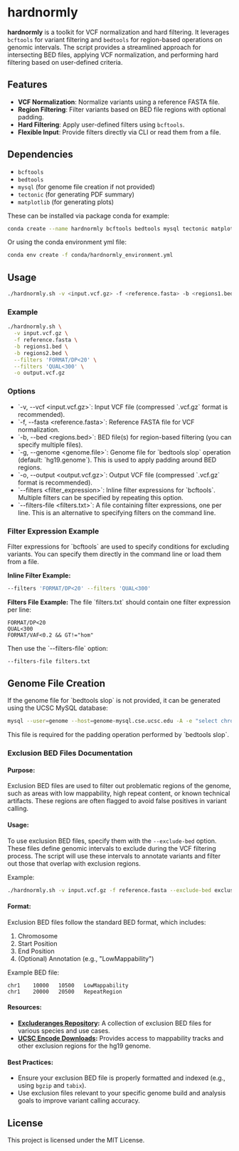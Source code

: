 # hardnormly

**hardnormly** is a toolkit for VCF normalization and hard filtering. It leverages `bcftools` for variant filtering and `bedtools` for region-based operations on genomic intervals. The script provides a streamlined approach for intersecting BED files, applying VCF normalization, and performing hard filtering based on user-defined criteria.

## Features

- **VCF Normalization**: Normalize variants using a reference FASTA file.
- **Region Filtering**: Filter variants based on BED file regions with optional padding.
- **Hard Filtering**: Apply user-defined filters using `bcftools`.
- **Flexible Input**: Provide filters directly via CLI or read them from a file.

## Dependencies

- `bcftools`
- `bedtools`
- `mysql` (for genome file creation if not provided)
- `tectonic` (for generating PDF summary)
- `matplotlib` (for generating plots)

These can be installed via package conda for example:

```bash
conda create --name hardnormly bcftools bedtools mysql tectonic matplotlib
```

Or using the conda environment yml file:

```bash
conda env create -f conda/hardnormly_environment.yml
``` 

## Usage

```bash
./hardnormly.sh -v <input.vcf.gz> -f <reference.fasta> -b <regions1.bed> -b <regions2.bed> -o <output.vcf.gz> [--filters '<filter_expression>'] [--filters-file <filters.txt>]
```

### Example

```bash
./hardnormly.sh \
  -v input.vcf.gz \
  -f reference.fasta \
  -b regions1.bed \
  -b regions2.bed \
  --filters 'FORMAT/DP<20' \
  --filters 'QUAL<300' \
  -o output.vcf.gz
```

### Options

- \`-v, --vcf <input.vcf.gz>\`: Input VCF file (compressed \`.vcf.gz\` format is recommended).
- \`-f, --fasta <reference.fasta>\`: Reference FASTA file for VCF normalization.
- \`-b, --bed <regions.bed>\`: BED file(s) for region-based filtering (you can specify multiple files).
- \`-g, --genome <genome.file>\`: Genome file for \`bedtools slop\` operation (default: \`hg19.genome\`). This is used to apply padding around BED regions.
- \`-o, --output <output.vcf.gz>\`: Output VCF file (compressed \`.vcf.gz\` format is recommended).
- \`--filters <filter_expression>\`: Inline filter expressions for \`bcftools\`. Multiple filters can be specified by repeating this option.
- \`--filters-file <filters.txt>\`: A file containing filter expressions, one per line. This is an alternative to specifying filters on the command line.

### Filter Expression Example

Filter expressions for \`bcftools\` are used to specify conditions for excluding variants. You can specify them directly in the command line or load them from a file.

**Inline Filter Example:**
```bash
--filters 'FORMAT/DP<20' --filters 'QUAL<300'
```

**Filters File Example:**
The file \`filters.txt\` should contain one filter expression per line:
```
FORMAT/DP<20
QUAL<300
FORMAT/VAF<0.2 && GT!="hom"
```

Then use the \`--filters-file\` option:
```bash
--filters-file filters.txt
```

## Genome File Creation

If the genome file for \`bedtools slop\` is not provided, it can be generated using the UCSC MySQL database:
```bash
mysql --user=genome --host=genome-mysql.cse.ucsc.edu -A -e "select chrom, size from hg19.chromInfo" | grep -v "^chrom" | sed 's/chr//g' > hg19.genome
```

This file is required for the padding operation performed by \`bedtools slop\`.

### Exclusion BED Files Documentation

#### Purpose:
Exclusion BED files are used to filter out problematic regions of the genome, such as areas with low mappability, high repeat content, or known technical artifacts. These regions are often flagged to avoid false positives in variant calling.

#### Usage:
To use exclusion BED files, specify them with the `--exclude-bed` option. These files define genomic intervals to exclude during the VCF filtering process. The script will use these intervals to annotate variants and filter out those that overlap with exclusion regions.

Example:
```bash
./hardnormly.sh -v input.vcf.gz -f reference.fasta --exclude-bed exclusion.bed -o output.vcf.gz
```

#### Format:
Exclusion BED files follow the standard BED format, which includes:
1. Chromosome
2. Start Position
3. End Position
4. (Optional) Annotation (e.g., "LowMappability")

Example BED file:
```
chr1    10000   10500   LowMappability
chr1    20000   20500   RepeatRegion
```

#### Resources:
- **[Excluderanges Repository](https://github.com/dozmorovlab/excluderanges):** A collection of exclusion BED files for various species and use cases.
- **[UCSC Encode Downloads](https://hgdownload.cse.ucsc.edu/goldenpath/hg19/encodeDCC/wgEncodeMapability):** Provides access to mappability tracks and other exclusion regions for the hg19 genome.

#### Best Practices:
- Ensure your exclusion BED file is properly formatted and indexed (e.g., using `bgzip` and `tabix`).
- Use exclusion files relevant to your specific genome build and analysis goals to improve variant calling accuracy.

## License

This project is licensed under the MIT License.

